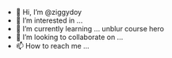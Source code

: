 - 👋 Hi, I’m @ziggydoy
- 👀 I’m interested in ...
- 🌱 I’m currently learning ... unblur course hero
- 💞️ I’m looking to collaborate on ...
- 📫 How to reach me ...

<!---
ziggydoy/ziggydoy is a ✨ special ✨ repository because its `README.md` (this file) appears on your GitHub profile.
You can click the Preview link to take a look at your changes.
--->
